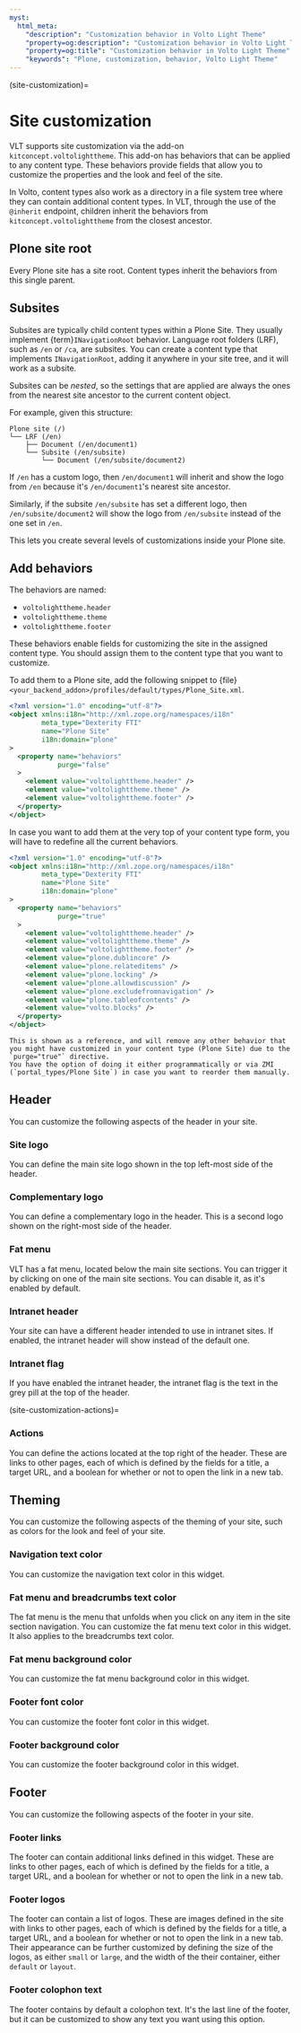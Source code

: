 ```yaml
---
myst:
  html_meta:
    "description": "Customization behavior in Volto Light Theme"
    "property=og:description": "Customization behavior in Volto Light Theme"
    "property=og:title": "Customization behavior in Volto Light Theme"
    "keywords": "Plone, customization, behavior, Volto Light Theme"
---
```


(site-customization)=

# Site customization

VLT supports site customization via the add-on `kitconcept.voltolighttheme`.
This add-on has behaviors that can be applied to any content type.
These behaviors provide fields that allow you to customize the properties and the look and feel of the site.

In Volto, content types also work as a directory in a file system tree where they can contain additional content types.
In VLT, through the use of the `@inherit` endpoint, children inherit the behaviors from `kitconcept.voltolighttheme` from the closest ancestor.

## Plone site root

Every Plone site has a site root.
Content types inherit the behaviors from this single parent.

## Subsites

Subsites are typically child content types within a Plone Site.
They usually implement {term}`INavigationRoot` behavior.
Language root folders (LRF), such as `/en` or `/ca`, are subsites.
You can create a content type that implements `INavigationRoot`, adding it anywhere in your site tree, and it will work as a subsite.

Subsites can be _nested_, so the settings that are applied are always the ones from the nearest site ancestor to the current content object.

For example, given this structure:

```console
Plone site (/)
└── LRF (/en)
    ├── Document (/en/document1)
    └── Subsite (/en/subsite)
        └── Document (/en/subsite/document2)
```

If `/en` has a custom logo, then `/en/document1` will inherit and show the logo from `/en` because it's `/en/document1`'s nearest site ancestor.

Similarly, if the subsite `/en/subsite` has set a different logo, then `/en/subsite/document2` will show the logo from `/en/subsite` instead of the one set in `/en`.

This lets you create several levels of customizations inside your Plone site.

## Add behaviors

The behaviors are named:

-   `voltolighttheme.header`
-   `voltolighttheme.theme`
-   `voltolighttheme.footer`

These behaviors enable fields for customizing the site in the assigned content type.
You should assign them to the content type that you want to customize.

To add them to a Plone site, add the following snippet to {file}`<your_backend_addon>/profiles/default/types/Plone_Site.xml`.

```xml
<?xml version="1.0" encoding="utf-8"?>
<object xmlns:i18n="http://xml.zope.org/namespaces/i18n"
        meta_type="Dexterity FTI"
        name="Plone Site"
        i18n:domain="plone"
>
  <property name="behaviors"
            purge="false"
  >
    <element value="voltolighttheme.header" />
    <element value="voltolighttheme.theme" />
    <element value="voltolighttheme.footer" />
  </property>
</object>
```

In case you want to add them at the very top of your content type form, you will have to redefine all the current behaviors.

```xml
<?xml version="1.0" encoding="utf-8"?>
<object xmlns:i18n="http://xml.zope.org/namespaces/i18n"
        meta_type="Dexterity FTI"
        name="Plone Site"
        i18n:domain="plone"
>
  <property name="behaviors"
            purge="true"
  >
    <element value="voltolighttheme.header" />
    <element value="voltolighttheme.theme" />
    <element value="voltolighttheme.footer" />
    <element value="plone.dublincore" />
    <element value="plone.relateditems" />
    <element value="plone.locking" />
    <element value="plone.allowdiscussion" />
    <element value="plone.excludefromnavigation" />
    <element value="plone.tableofcontents" />
    <element value="volto.blocks" />
  </property>
</object>
```

```{note}
This is shown as a reference, and will remove any other behavior that you might have customized in your content type (Plone Site) due to the `purge="true"` directive.
You have the option of doing it either programmatically or via ZMI (`portal_types/Plone Site`) in case you want to reorder them manually.
```

## Header

You can customize the following aspects of the header in your site.

### Site logo

You can define the main site logo shown in the top left-most side of the header.

### Complementary logo

You can define a complementary logo in the header.
This is a second logo shown on the right-most side of the header.

### Fat menu

VLT has a fat menu, located below the main site sections.
You can trigger it by clicking on one of the main site sections.
You can disable it, as it's enabled by default.

### Intranet header

Your site can have a different header intended to use in intranet sites.
If enabled, the intranet header will show instead of the default one.

### Intranet flag

If you have enabled the intranet header, the intranet flag is the text in the grey pill at the top of the header.

(site-customization-actions)=

### Actions

You can define the actions located at the top right of the header.
These are links to other pages, each of which is defined by the fields for a title, a target URL, and a boolean for whether or not to open the link in a new tab.


## Theming

You can customize the following aspects of the theming of your site, such as colors for the look and feel of your site.

### Navigation text color

You can customize the navigation text color in this widget.

### Fat menu and breadcrumbs text color

The fat menu is the menu that unfolds when you click on any item in the site section navigation.
You can customize the fat menu text color in this widget.
It also applies to the breadcrumbs text color.

### Fat menu background color

You can customize the fat menu background color in this widget.

### Footer font color

You can customize the footer font color in this widget.

### Footer background color

You can customize the footer background color in this widget.


## Footer

You can customize the following aspects of the footer in your site.

### Footer links

The footer can contain additional links defined in this widget.
These are links to other pages, each of which is defined by the fields for a title, a target URL, and a boolean for whether or not to open the link in a new tab.

### Footer logos

The footer can contain a list of logos.
These are images defined in the site with links to other pages, each of which is defined by the fields for a title, a target URL, and a boolean for whether or not to open the link in a new tab.
Their appearance can be further customized by defining the size of the logos, as either `small` or `large`, and the width of the their container, either `default` or `layout`.

### Footer colophon text

The footer contains by default a colophon text.
It's the last line of the footer, but it can be customized to show any text you want using this option.
